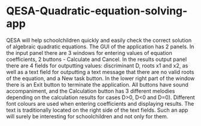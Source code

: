 # QESA-Quadratic-equation-solving-app
QESA will help schoolchildren quickly and easily check the correct solution of algebraic quadratic equations.
The GUI of the application has 2 panels. In the input panel there are 3 windows for entering values of equation coefficients, 2 buttons - Calculate and Cancel. In the results output panel there are 4 fields for outputting values: discriminant D, roots x1 and x2, as well as a text field for outputting a text message that there are no valid roots of the equation, and a New task button. In the lower right part of the window there is an Exit button to terminate the application. All buttons have sound accompaniment, and the Calculation button has 3 different melodies depending on the calculation results for cases D>0, D<0 and D=0). Different font colours are used when entering coefficients and displaying results. The text is traditionally located on the right side of the text fields. Such an app will surely be interesting for schoolchildren and not only for them.
